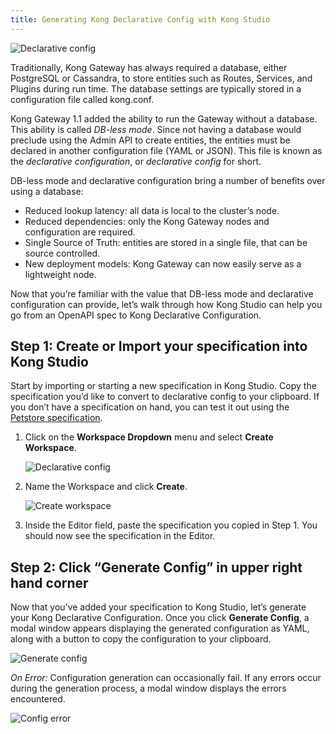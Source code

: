 ```yaml
---
title: Generating Kong Declarative Config with Kong Studio
---
```


![Declarative config](https://doc-assets.konghq.com/studio/1.2/declarative-config.gif)

Traditionally, Kong Gateway has always required a database, either PostgreSQL or Cassandra, to store entities such as Routes, Services, and Plugins during run time. The database settings are typically stored in a configuration file called kong.conf.

Kong Gateway 1.1 added the ability to run the Gateway without a database. This ability is called *DB-less mode*. Since not having a database would preclude using the Admin API to create entities, the entities must be declared in another configuration file (YAML or JSON). This file is known as the *declarative configuration*, or *declarative config* for short.

DB-less mode and declarative configuration bring a number of benefits over using a database:

* Reduced lookup latency: all data is local to the cluster’s node.
* Reduced dependencies: only the Kong Gateway nodes and configuration are required.
* Single Source of Truth: entities are stored in a single file, that can be source controlled.
* New deployment models: Kong Gateway can now easily serve as a lightweight node.

Now that you’re familiar with the value that DB-less mode and declarative configuration can provide, let’s walk through how Kong Studio can help you go from an OpenAPI spec to Kong Declarative Configuration.

## Step 1: Create or Import your specification into Kong Studio

Start by importing or starting a new specification in Kong Studio. Copy the specification you’d like to convert to declarative config to your clipboard. If you don’t have a specification on hand, you can test it out using the [Petstore specification](https://raw.githubusercontent.com/OAI/OpenAPI-Specification/master/examples/v3.0/petstore.yaml).

1. Click on the **Workspace Dropdown** menu and select **Create Workspace**.

    ![Declarative config](https://doc-assets.konghq.com/studio/1.2/ws-dropdown.png)

1. Name the Workspace and click **Create**.

    ![Create workspace](https://doc-assets.konghq.com/studio/1.2/ws-dropdown.png)

1. Inside the Editor field, paste the specification you copied in Step 1. You should now see the specification in the Editor.

## Step 2: Click “Generate Config” in upper right hand corner

Now that you’ve added your specification to Kong Studio, let’s generate your Kong Declarative Configuration. Once you click **Generate Config**, a modal window appears displaying the generated configuration as YAML, along with a button to copy the configuration to your clipboard.

![Generate config](https://doc-assets.konghq.com/studio/1.2/gen-conf.png)

*On Error:* Configuration generation can occasionally fail. If any errors occur during the generation process, a modal window displays the errors encountered.

![Config error](https://doc-assets.konghq.com/studio/1.2/error-conf.png)
